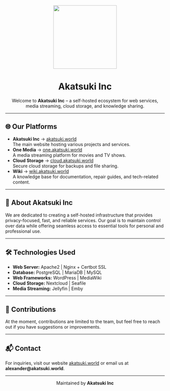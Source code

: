 <p align="center" style="margin: 0;">
  <img src="https://github.com/akatsuki-world/akatsuki-world/blob/master/akatsuki_logo_v3.svg" width="200" style="display: block; margin: 10px auto 0;">
</p>
<h1 align="center">Akatsuki Inc</h1>

<p align="center">Welcome to <strong>Akatsuki Inc</strong> – a self-hosted ecosystem for web services, media streaming, cloud storage, and knowledge sharing.</p>

---

<h2>🌐 Our Platforms</h2>

<ul>
  <li><strong>Akatsuki Inc</strong> → <a href="https://akatsuki.world/">akatsuki.world</a> <br> The main website hosting various projects and services.</li>
  <li><strong>One Media</strong> → <a href="https://one.akatsuki.world/">one.akatsuki.world</a> <br> A media streaming platform for movies and TV shows.</li>
  <li><strong>Cloud Storage</strong> → <a href="https://cloud.akatsuki.world/">cloud.akatsuki.world</a> <br> Secure cloud storage for backups and file sharing.</li>
  <li><strong>Wiki</strong> → <a href="https://wiki.akatsuki.world/">wiki.akatsuki.world</a> <br> A knowledge base for documentation, repair guides, and tech-related content.</li>
</ul>

---

<h2>🚀 About Akatsuki Inc</h2>
<p>We are dedicated to creating a self-hosted infrastructure that provides privacy-focused, fast, and reliable services. Our goal is to maintain control over data while offering seamless access to essential tools for personal and professional use.</p>

---

<h2>🛠️ Technologies Used</h2>
<ul>
  <li><strong>Web Server:</strong> Apache2 | Nginx + Certbot SSL</li>
  <li><strong>Database:</strong> PostgreSQL | MariaDB | MySQL </li>
  <li><strong>Web Frameworks:</strong> WordPress | MediaWiki</li>
  <li><strong>Cloud Storage:</strong> Nextcloud | Seafile</li>
  <li><strong>Media Streaming:</strong> Jellyfin | Emby</li>
</ul>

---

<h2>📌 Contributions</h2>
<p>At the moment, contributions are limited to the team, but feel free to reach out if you have suggestions or improvements.</p>

---

<h2>📬 Contact</h2>
<p>For inquiries, visit our website <a href="https://akatsuki.world/">akatsuki.world</a> or email us at <strong>alexander@akatsuki.world</strong>.</p>

---

<p align="center">Maintained by <strong>Akatsuki Inc</strong> </p>
